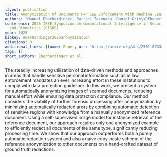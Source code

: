 ```yaml
---
layout: publication
title: Anonymization Of Documents For Law Enforcement With Machine Learning
authors: "Manuel Eberhardinger, Patrick Takenaka, Daniel Grie\xDFhaber, Johannes Maucher"
conference: 2025 IEEE Symposium on Computational Intelligence in Security, Defence
  and Biometrics (CISDB)
year: 2025
bibkey: eberhardinger2025anonymization
citations: 0
additional_links: [{name: Paper, url: 'https://arxiv.org/abs/2501.07334'}]
tags: []
short_authors: Eberhardinger et al.
---
```

The steadily increasing utilization of data-driven methods and approaches in
areas that handle sensitive personal information such as in law enforcement
mandates an ever increasing effort in these institutions to comply with data
protection guidelines. In this work, we present a system for automatically
anonymizing images of scanned documents, reducing manual effort while ensuring
data protection compliance. Our method considers the viability of further
forensic processing after anonymization by minimizing automatically redacted
areas by combining automatic detection of sensitive regions with knowledge from
a manually anonymized reference document. Using a self-supervised image model
for instance retrieval of the reference document, our approach requires only
one anonymized example to efficiently redact all documents of the same type,
significantly reducing processing time. We show that our approach outperforms
both a purely automatic redaction system and also a naive copy-paste scheme of
the reference anonymization to other documents on a hand-crafted dataset of
ground truth redactions.